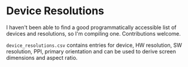 # Device Resolutions

I haven't been able to find a good programmatically accessible list of devices and resolutions, so I'm compiling one. Contributions welcome.

`device_resolutions.csv` contains entries for device, HW resolution, SW resolution, PPI, primary orientation and can be used to derive screen dimensions and aspect ratio.